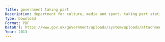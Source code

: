 ```yaml
---
Title: government taking part
Description: department for culture, media and sport. taking part statistical report.
Type: Download
Format: PDF
DataUrl: https://www.gov.uk/government/uploads/system/uploads/attachment_data/file/244895/Taking_Part_2013_14_Quarter_1_Report.doc.pdf
Year: 2013
---
```

